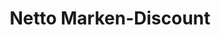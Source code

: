 ---
title: "Netto Marken-Discount"
url: /dresden/netto-marken-discount-august-bebel-strasse/
shop: Supermarkt
---